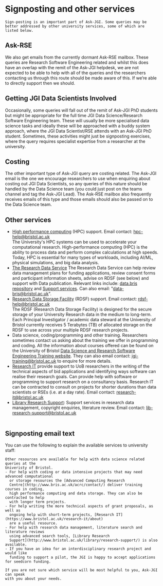 # Signposting and other services

```{note}
Sign-posting is an important part of Ask-JGI. Some queries may be
better addressed by other university services, some of which are listed below.
```

## Ask-RSE

We also get emails from the currently dormant Ask-RSE mailbox. These queries are Research Software Engineering related and whilst this does have an overlap with the remit of the Ask-JGI helpdesk, we are not expected to be able to help with all of the queries and the researchers contacting us through this route should be made aware of this. If we’re able to directly support then we should.

## Getting JGI Data Scientists Involved

Occasionally, some queries will fall out of the remit of Ask-JGI PhD students but might be appropriate for the full time JGI Data Science/Research Software Engineering team. These will usually be more specialised data science tasks and ideally these will be approached with a buddy system approach, where the JGI Data Scientist/RSE attends with an Ask-JGI PhD student. Sometimes, these activities might just be signposting exercises, where the query requires specialist expertise from a researcher at the university. 

## Costing

The other important type of Ask-JGI query are costing related. The Ask-JGI email is the one we encourage researchers to use when enquiring about costing out JGI Data Scientists, so any queries of this nature should be handled by the Data Science team (you could just post on the teams channel and tag the Ask-JGI Lead). The Ask-RSE mailbox also frequently receives emails of this type and those emails should also be passed on to the Data Science team.

## Other services

- [High performance computing](https://www.bristol.ac.uk/acrc/high-performance-computing/) (HPC) support. Email contact: hpc-help@bristol.ac.uk</br>
The University's HPC systems can be used to accelerate your computational research. High-performance computing (HPC) is the ability to process data and perform complex calculations at high speeds. Today, HPC is essential for many types of workloads, including AI/ML, physical simulations, and big data analysis.
- [The Research Data Service](https://www.bristol.ac.uk/staff/researchers/data/​)
The Research Data Service can help review data management plans for funding applications, review consent forms and participant information sheets, advise on RDSF (see below) and support with Data publication.
Relevant links include: [data.bris repository​](https://data.bris.ac.uk/data/​) and [Support services](https://data.bris.ac.uk/​​). Can also email: "data-bris@bristol.ac.uk".​
- [Research Data Storage Facility](https://www.bristol.ac.uk/acrc/research-data-storage-facility/) (RDSF) support. Email contact: rdsf-help@bristol.ac.uk</br>
The RDSF (Research Data Storage Facility) is designed for the secure storage of your University Research data in the medium to long-term. 
Each Principal Investigator / academic data steward at the University of Bristol currently receives 5 Terabytes (TB) of allocated storage on the RDSF to use across your multiple RDSF research projects.
- Data science, coding/programming and other training. Researchers sometimes contact us asking about the training we offer in programming and coding. All the information about courses offered can be found on the University of Bristol [Data Science and Research Software Engineering Training website](https://bristol-training.github.io/). They can also email contact: jgi-training@bristol.ac.uk to enquire for more details.
- [Research IT](https://www.bristol.ac.uk/research-it/about) provide
  support to UoB researchers in the writing of the technical aspects
  of bid applications and identifying ways software can realise their
  research goals. Can provide help with software or programming to
  support research on a consultancy basis. Research IT can be
  contracted to consult on projects for shorter durations than data scientists or RSEs (i.e. at a day rate). 
  Email contact: research-it@bristol.ac.uk</br>
- [Library Research Support](http://www.bristol.ac.uk/library/research-support/):
  Support services in research data management, copyright enquiries,
  literature review. Email contact: lib-research-support@bristol.ac.uk</br></br>


## Signposting email text

You can use the following to explain the available services to university staff:

```Text
Other resources are available for help with data science related queries at the 
Univeristy of Bristol.
- For help with coding or data intensive projects that may need advanced computational
  or storage resources the [Advanced Computing Research
  Centre](http://www.bris.ac.uk/acrc/contact/) deliver training courses in coding, 
  high performance computing and data storage. They can also be contracted to help 
  with longer term projects.
- For help writing the more technical aspects of grant proposals, as well as
  ongoing help with short-term projects, [Research IT](https://www.bristol.ac.uk/research-it/about) 
  are a useful resource.
- For help with research data management, literature search and literature reviews
  using advanced search tools, [Library Research
  Support](http://www.bristol.ac.uk/library/research-support/) is also available.
- If you have an idea for an interdisciplinary research project and would like
  funding to support a pilot, the JGI is happy to accept applications for seedcorn funding.
  
If you are not sure which service will be most helpful to you, Ask-JGI can speak 
with you about your needs.
```
